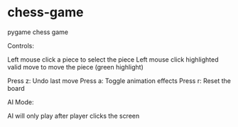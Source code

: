 # chess-game

pygame chess game

Controls:

Left mouse click a piece to select the piece
Left mouse click highlighted valid move to move the piece (green highlight)

Press z: Undo last move
Press a: Toggle animation effects
Press r: Reset the board


AI Mode:

AI will only play after player clicks the screen